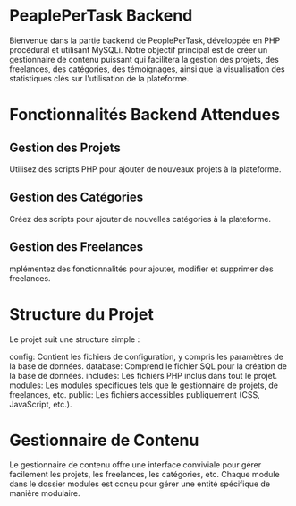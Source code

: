 # PeaplePerTask Backend
Bienvenue dans la partie backend de PeoplePerTask, développée en PHP procédural et utilisant MySQLi. Notre objectif principal est de créer un gestionnaire de contenu puissant qui facilitera la gestion des projets, des freelances, des catégories, des témoignages, ainsi que la visualisation des statistiques clés sur l'utilisation de la plateforme.
# Fonctionnalités Backend Attendues
## Gestion des Projets
Utilisez des scripts PHP pour ajouter de nouveaux projets à la plateforme.
## Gestion des Catégories
Créez des scripts pour ajouter de nouvelles catégories à la plateforme.

## Gestion des Freelances
mplémentez des fonctionnalités pour ajouter, modifier et supprimer des freelances.

# Structure du Projet
Le projet suit une structure simple :

config: Contient les fichiers de configuration, y compris les paramètres de la base de données.
database: Comprend le fichier SQL pour la création de la base de données.
includes: Les fichiers PHP inclus dans tout le projet.
modules: Les modules spécifiques tels que le gestionnaire de projets, de freelances, etc.
public: Les fichiers accessibles publiquement (CSS, JavaScript, etc.).
# Gestionnaire de Contenu
Le gestionnaire de contenu offre une interface conviviale pour gérer facilement les projets, les freelances, les catégories, etc. Chaque module dans le dossier modules est conçu pour gérer une entité spécifique de manière modulaire.
